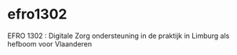 # efro1302
EFRO 1302 : Digitale Zorg ondersteuning in de praktijk in Limburg als hefboom voor Vlaanderen
